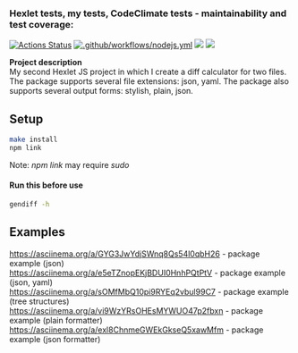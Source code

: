 ### Hexlet tests, my tests, CodeClimate tests - maintainability and test coverage:
[![Actions Status](https://github.com/SergeiKiss/frontend-project-46/workflows/hexlet-check/badge.svg)](https://github.com/SergeiKiss/frontend-project-46/actions)
[![.github/workflows/nodejs.yml](https://github.com/SergeiKiss/frontend-project-46/actions/workflows/nodejs.yml/badge.svg)](https://github.com/SergeiKiss/frontend-project-46/actions/workflows/nodejs.yml)
<a href="https://codeclimate.com/github/SergeiKiss/frontend-project-46/maintainability"><img src="https://api.codeclimate.com/v1/badges/4e3fe545976e43a59f7b/maintainability" /></a>
<a href="https://codeclimate.com/github/SergeiKiss/frontend-project-46/test_coverage"><img src="https://api.codeclimate.com/v1/badges/4e3fe545976e43a59f7b/test_coverage" /></a>

**Project description**<br>
My second Hexlet JS project in which I create a diff calculator for two files. The package supports several file extensions: json, yaml. The package also supports several output forms: stylish, plain, json. 

## Setup
```bash
make install
npm link
```
Note: *npm link* may require *sudo*

#### Run this before use
```bash
gendiff -h
```

## Examples

https://asciinema.org/a/GYG3JwYdjSWnq8Qs54l0qbH26 - package example (json)<br>
https://asciinema.org/a/e5eTZnopEKjBDUI0HnhPQtPtV - package example (json, yaml)<br>
https://asciinema.org/a/sOMfMbQ10pi9RYEq2vbul99C7 - package example (tree structures)<br>
https://asciinema.org/a/vi9WzYRsOHEsMYWUO47p2fbxn - package example (plain formatter)<br>
https://asciinema.org/a/exl8ChnmeGWEkGkseQ5xawMfm - package example (json formatter)
